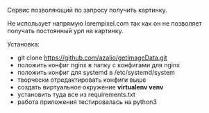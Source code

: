 Сервис позволяющий по запросу получить картинку.

Не использует напрямую lorempixel.com так как он не позволяет
получать постоянный урл на картинку.

Установка:
- git clone https://github.com/azalio/getImageData.git
- положить конфиг nginx в папку с конфигами для nginx
- положить конфиг для systemd в /etc/systemd/system
- творчески отредактировать конфиги выше
- создать виртуальное окружение **virtualenv venv**
- установить туда все из requirements.txt
- работа приложения тестировалась на python3